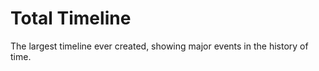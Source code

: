 <!--
  id: 2628
  slug: total-timeline
  type: fortpolio
  content: <p>The largest timeline ever created, showing major events in the history of time.</p> 
  categories: javascript,frontend,3D,HTML/CSS,open source,illustration,graphic design,interaction design,backend,mobile
  tags: 3D,API,CSS,HTML,Javascript,Perlin Noise,Grunt,illustration,interaction design,cool shit
  datefrom: 2014-08-01
  dateto: 2014-10-31
  incv: true
  inportfolio: false
  clients: 
  collaboration: 
  prizes: 
  images: 
-->

# Total Timeline

<p>The largest timeline ever created, showing major events in the history of time.</p>

